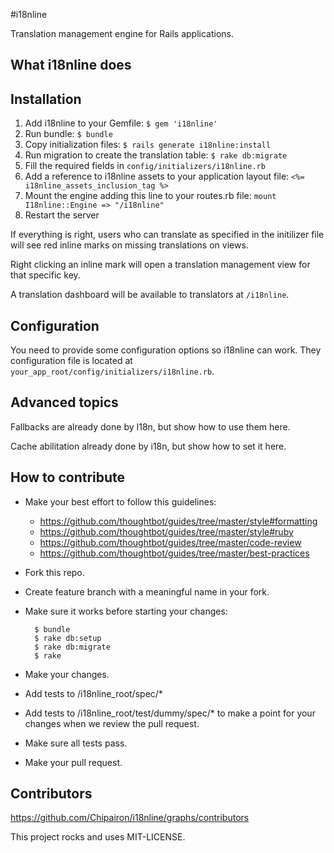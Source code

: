 #i18nline

Translation management engine for Rails applications.

## What i18nline does


## Installation

1. Add i18nline to your Gemfile: `$ gem 'i18nline'`
2. Run bundle: `$ bundle`
3. Copy initialization files: `$ rails generate i18nline:install`
4. Run migration to create the translation table: `$ rake db:migrate`
5. Fill the required fields in `config/initializers/i18nline.rb`
6. Add a reference to i18nline assets to your application layout file: `<%= i18nline_assets_inclusion_tag %>`
7. Mount the engine adding this line to your routes.rb file: `mount I18nline::Engine => "/i18nline"`
8. Restart the server

If everything is right, users who can translate as specified in the initilizer file will
see red inline marks on missing translations on views. 

Right clicking an inline mark will open a translation management view for that specific key.

A translation dashboard will be available to translators at `/i18nline`.

## Configuration
You need to provide some configuration options so i18nline can work. They configuration file is located at `your_app_root/config/initializers/i18nline.rb`.

## Advanced topics
Fallbacks are already done by I18n, but show how to use them here.

Cache abilitation already done by i18n, but show how to set it here.

## How to contribute

* Make your best effort to follow this guidelines:
    * https://github.com/thoughtbot/guides/tree/master/style#formatting
    * https://github.com/thoughtbot/guides/tree/master/style#ruby
    * https://github.com/thoughtbot/guides/tree/master/code-review
    * https://github.com/thoughtbot/guides/tree/master/best-practices
* Fork this repo.
* Create feature branch with a meaningful name in your fork.
* Make sure it works before starting your changes:

        $ bundle
        $ rake db:setup
        $ rake db:migrate
        $ rake
* Make your changes.
* Add tests to /i18nline_root/spec/*
* Add tests to /i18nline_root/test/dummy/spec/* to make a point for your changes when we review the pull request.
* Make sure all tests pass.
* Make your pull request.

## Contributors
https://github.com/Chipairon/i18nline/graphs/contributors


This project rocks and uses MIT-LICENSE.
